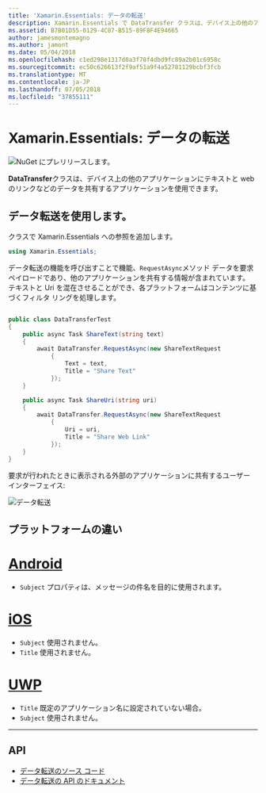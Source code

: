```yaml
---
title: 'Xamarin.Essentials: データの転送'
description: Xamarin.Essentials で DataTransfer クラスは、デバイス上の他のアプリケーションへのテキストと web のリンクなどのデータを共有するアプリケーションを使用できます。
ms.assetid: B7B01D55-0129-4C87-B515-89F8F4E94665
author: jamesmontemagno
ms.author: jamont
ms.date: 05/04/2018
ms.openlocfilehash: c1ed298e1317d0a3f78f4dbd9fc89a2b01c6958c
ms.sourcegitcommit: ec50c626613f2f9af51a9f4a52781129bcbf3fcb
ms.translationtype: MT
ms.contentlocale: ja-JP
ms.lasthandoff: 07/05/2018
ms.locfileid: "37855111"
---
```

# <a name="xamarinessentials-data-transfer"></a>Xamarin.Essentials: データの転送

![NuGet にプレリリースします。](~/media/shared/pre-release.png)

**DataTransfer**クラスは、デバイス上の他のアプリケーションにテキストと web のリンクなどのデータを共有するアプリケーションを使用できます。

## <a name="using-data-transfer"></a>データ転送を使用します。

クラスで Xamarin.Essentials への参照を追加します。

```csharp
using Xamarin.Essentials;
```

データ転送の機能を呼び出すことで機能、`RequestAsync`メソッド データを要求ペイロードであり、他のアプリケーションを共有する情報が含まれています。 テキストと Uri を混在させることができ、各プラットフォームはコンテンツに基づくフィルタ リングを処理します。

```csharp

public class DataTransferTest
{
    public async Task ShareText(string text)
    {
        await DataTransfer.RequestAsync(new ShareTextRequest
            {
                Text = text,
                Title = "Share Text"
            });
    }

    public async Task ShareUri(string uri)
    {
        await DataTransfer.RequestAsync(new ShareTextRequest
            {
                Uri = uri,
                Title = "Share Web Link"
            });
    }
}
```

要求が行われたときに表示される外部のアプリケーションに共有するユーザー インターフェイス:

![データ転送](data-transfer-images/data-transfer.png)

## <a name="platform-differences"></a>プラットフォームの違い

# <a name="androidtabandroid"></a>[Android](#tab/android)

* `Subject` プロパティは、メッセージの件名を目的に使用されます。

# <a name="iostabios"></a>[iOS](#tab/ios)

* `Subject` 使用されません。
* `Title` 使用されません。 

# <a name="uwptabuwp"></a>[UWP](#tab/uwp)

* `Title` 既定のアプリケーション名に設定されていない場合。
* `Subject` 使用されません。

-----

## <a name="api"></a>API

- [データ転送のソース コード](https://github.com/xamarin/Essentials/tree/master/Xamarin.Essentials/DataTransfer)
- [データ転送の API のドキュメント](xref:Xamarin.Essentials.DataTransfer)
